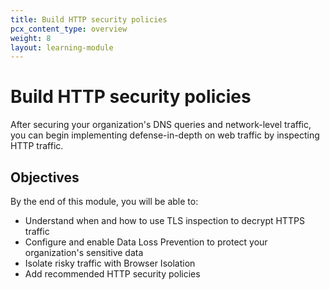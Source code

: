 ```yaml
---
title: Build HTTP security policies
pcx_content_type: overview
weight: 8
layout: learning-module
---
```


# Build HTTP security policies

After securing your organization's DNS queries and network-level traffic, you can begin implementing defense-in-depth on web traffic by inspecting HTTP traffic.

## Objectives

By the end of this module, you will be able to:

- Understand when and how to use TLS inspection to decrypt HTTPS traffic
- Configure and enable Data Loss Prevention to protect your organization's sensitive data
- Isolate risky traffic with Browser Isolation
- Add recommended HTTP security policies
